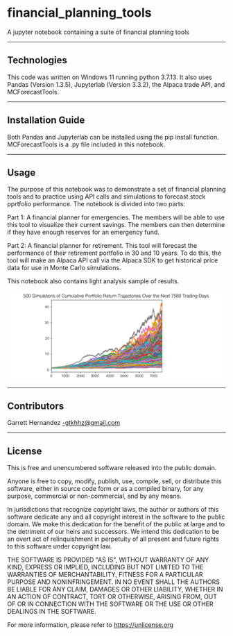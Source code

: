 # financial_planning_tools
A jupyter notebook containing a suite of financial planning tools

---

## Technologies

This code was written on Windows 11 running python 3.7.13. It also uses Pandas (Version 1.3.5), Jupyterlab (Version 3.3.2), the Alpaca trade API, and MCForecastTools.

---

## Installation Guide

Both Pandas and Jupyterlab can be installed using the pip install function. MCForecastTools is a .py file included in this notebook.

---

## Usage

The purpose of this notebook was to demonstrate a set of financial planning tools and to practice using API calls and simulations to forecast stock pprtfolio performance. The notebook is divided into two parts:

Part 1: A financial planner for emergencies. The members will be able to use this tool to visualize their current savings. The members can then determine if they have enough reserves for an emergency fund.

Part 2: A financial planner for retirement. This tool will forecast the performance of their retirement portfolio in 30 and 10 years. To do this, the tool will make an Alpaca API call via the Alpaca SDK to get historical price data for use in Monte Carlo simulations.

This notebook also contains light analysis sample of results.

![Screenshot of the app.](financial_planning/Images/5-4-monte-carlo-line-plot.png)

---

## Contributors

Garrett Hernandez -gtkhhz@gmail.com

---

## License

This is free and unencumbered software released into the public domain.

Anyone is free to copy, modify, publish, use, compile, sell, or
distribute this software, either in source code form or as a compiled
binary, for any purpose, commercial or non-commercial, and by any
means.

In jurisdictions that recognize copyright laws, the author or authors
of this software dedicate any and all copyright interest in the
software to the public domain. We make this dedication for the benefit
of the public at large and to the detriment of our heirs and
successors. We intend this dedication to be an overt act of
relinquishment in perpetuity of all present and future rights to this
software under copyright law.

THE SOFTWARE IS PROVIDED "AS IS", WITHOUT WARRANTY OF ANY KIND,
EXPRESS OR IMPLIED, INCLUDING BUT NOT LIMITED TO THE WARRANTIES OF
MERCHANTABILITY, FITNESS FOR A PARTICULAR PURPOSE AND NONINFRINGEMENT.
IN NO EVENT SHALL THE AUTHORS BE LIABLE FOR ANY CLAIM, DAMAGES OR
OTHER LIABILITY, WHETHER IN AN ACTION OF CONTRACT, TORT OR OTHERWISE,
ARISING FROM, OUT OF OR IN CONNECTION WITH THE SOFTWARE OR THE USE OR
OTHER DEALINGS IN THE SOFTWARE.

For more information, please refer to <https://unlicense.org>
